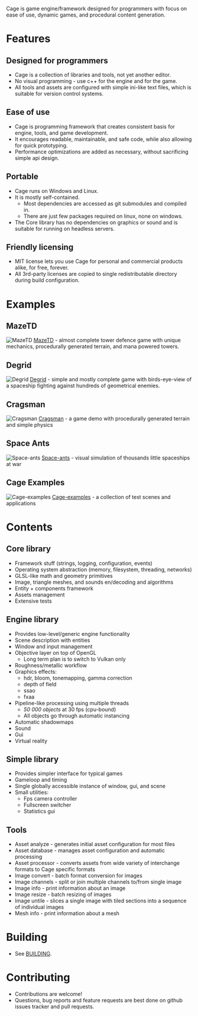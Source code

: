 Cage is game engine/framework designed for programmers with focus on ease of use, dynamic games, and procedural content generation.

# Features

## Designed for programmers

- Cage is a collection of libraries and tools, not yet another editor.
- No visual programming - use c++ for the engine and for the game.
- All tools and assets are configured with simple ini-like text files, which is suitable for version control systems.

## Ease of use

- Cage is programming framework that creates consistent basis for engine, tools, and game development.
- It encourages readable, maintainable, and safe code, while also allowing for quick prototyping.
- Performance optimizations are added as necessary, without sacrificing simple api design.

## Portable

- Cage runs on Windows and Linux.
- It is mostly self-contained.
  - Most dependencies are accessed as git submodules and compiled in.
  - There are just few packages required on linux, none on windows.
- The Core library has no dependencies on graphics or sound and is suitable for running on headless servers.

## Friendly licensing

- MIT license lets you use Cage for personal and commercial products alike, for free, forever.
- All 3rd-party licenses are copied to single redistributable directory during build configuration.

# Examples

## MazeTD

![MazeTD](https://raw.githubusercontent.com/ucpu/mazetd/master/screenshots/1.png)
[MazeTD](https://github.com/ucpu/mazetd) - almost complete tower defence game with unique mechanics, procedurally generated terrain, and mana powered towers.

## Degrid

![Degrid](https://raw.githubusercontent.com/ucpu/degrid/master/screenshots/1.png)
[Degrid](https://github.com/ucpu/degrid) - simple and mostly complete game with birds-eye-view of a spaceship fighting against hundreds of geometrical enemies.

## Cragsman

![Cragsman](https://raw.githubusercontent.com/ucpu/cragsman/master/screenshots/1.png)
[Cragsman](https://github.com/ucpu/cragsman) - a game demo with procedurally generated terrain and simple physics

## Space Ants

![Space-ants](https://raw.githubusercontent.com/ucpu/space-ants/master/screenshots/2.png)
[Space-ants](https://github.com/ucpu/space-ants) - visual simulation of thousands little spaceships at war

## Cage Examples

![Cage-examples](https://raw.githubusercontent.com/ucpu/cage-examples/master/screenshots/3.png)
[Cage-examples](https://github.com/ucpu/cage-examples) - a collection of test scenes and applications

# Contents

## Core library

- Framework stuff (strings, logging, configuration, events)
- Operating system abstraction (memory, filesystem, threading, networks)
- GLSL-like math and geometry primitives
- Image, triangle meshes, and sounds en/decoding and algorithms
- Entity + components framework
- Assets management
- Extensive tests

## Engine library

- Provides low-level/generic engine functionality
- Scene description with entities
- Window and input management
- Objective layer on top of OpenGL
  - Long term plan is to switch to Vulkan only
- Roughness/metallic workflow
- Graphics effects:
  - hdr, bloom, tonemapping, gamma correction
  - depth of field
  - ssao
  - fxaa
- Pipeline-like processing using multiple threads
  - *50 000 objects* at 30 fps (cpu-bound)
  - All objects go through automatic instancing
- Automatic shadowmaps
- Sound
- Gui
- Virtual reality

## Simple library

- Provides simpler interface for typical games
- Gameloop and timing
- Single globally accessible instance of window, gui, and scene
- Small utilities:
  - Fps camera controller
  - Fullscreen switcher
  - Statistics gui

## Tools

- Asset analyze - generates initial asset configuration for most files
- Asset database - manages asset configuration and automatic processing
- Asset processor - converts assets from wide variety of interchange formats to Cage specific formats
- Image convert - batch format conversion for images
- Image channels - split or join multiple channels to/from single image
- Image info - print information about an image
- Image resize - batch resizing of images
- Image untile - slices a single image with tiled sections into a sequence of individual images
- Mesh info - print information about a mesh

# Building

- See [BUILDING](BUILDING.md).

# Contributing

- Contributions are welcome!
- Questions, bug reports and feature requests are best done on github issues tracker and pull requests.
